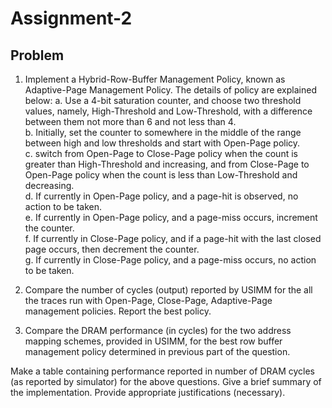 # Assignment-2

## Problem
1. Implement a Hybrid-Row-Buffer Management Policy, known as Adaptive-Page
Management Policy. The details of policy are explained below:
a. Use a 4-bit saturation counter, and choose two threshold values, namely,
High-Threshold and Low-Threshold, with a difference between them not
more than 6 and not less than 4.  
b. Initially, set the counter to somewhere in the middle of the range between
high and low thresholds and start with Open-Page policy.  
c. switch from Open-Page to Close-Page policy when the count is greater
than High-Threshold and increasing, and from Close-Page to Open-Page
policy when the count is less than Low-Threshold and decreasing.  
d. If currently in Open-Page policy, and a page-hit is observed, no action to
be taken.  
e. If currently in Open-Page policy, and a page-miss occurs, increment the
counter.  
f. If currently in Close-Page policy, and if a page-hit with the last closed
page occurs, then decrement the counter.  
g. If currently in Close-Page policy, and a page-miss occurs, no action to be
taken.  
  
2. Compare the number of cycles (output) reported by USIMM for the all the traces
run with Open-Page, Close-Page, Adaptive-Page management policies. Report the
best policy.  

3. Compare the DRAM performance (in cycles) for the two address mapping
schemes, provided in USIMM, for the best row buffer management policy
determined in previous part of the question.  

Make a table containing performance reported in number of DRAM cycles (as
reported by simulator) for the above questions. Give a brief summary of the
implementation. Provide appropriate justifications (necessary).  
